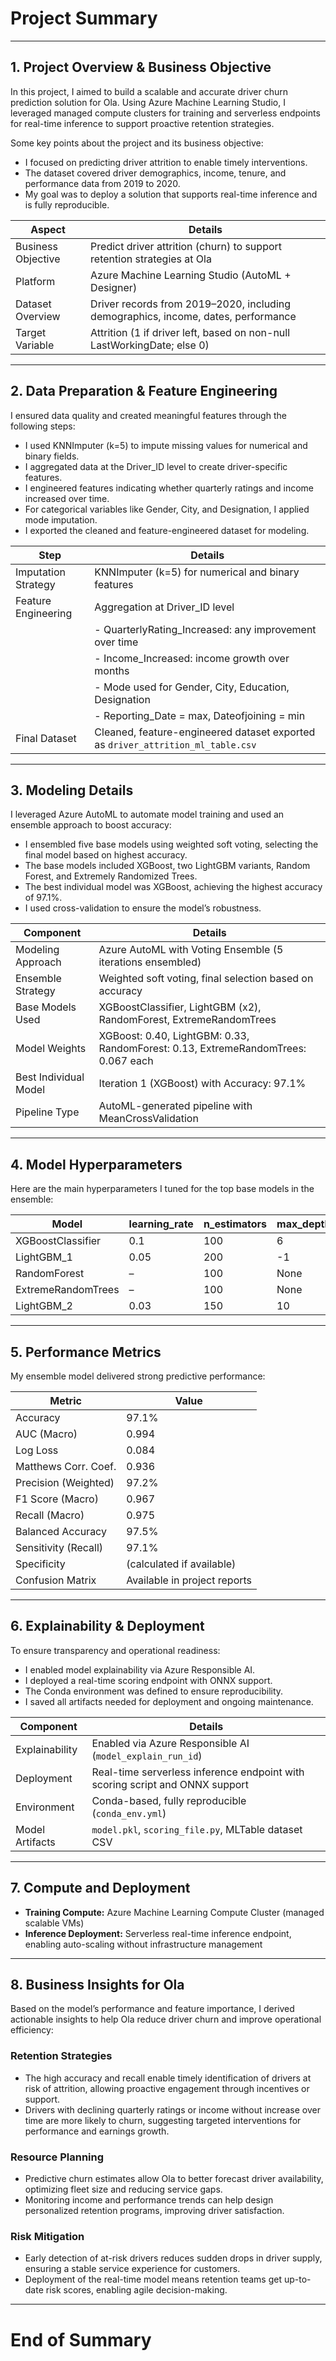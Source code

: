 # Project Summary

---

## 1. Project Overview & Business Objective

In this project, I aimed to build a scalable and accurate driver churn prediction solution for Ola. Using Azure Machine Learning Studio, I leveraged managed compute clusters for training and serverless endpoints for real-time inference to support proactive retention strategies.

Some key points about the project and its business objective:

- I focused on predicting driver attrition to enable timely interventions.
- The dataset covered driver demographics, income, tenure, and performance data from 2019 to 2020.
- My goal was to deploy a solution that supports real-time inference and is fully reproducible.

| Aspect             | Details                                                         |
|--------------------|-----------------------------------------------------------------|
| Business Objective  | Predict driver attrition (churn) to support retention strategies at Ola |
| Platform           | Azure Machine Learning Studio (AutoML + Designer)               |
| Dataset Overview   | Driver records from 2019–2020, including demographics, income, dates, performance |
| Target Variable    | Attrition (1 if driver left, based on non-null LastWorkingDate; else 0) |

---

## 2. Data Preparation & Feature Engineering

I ensured data quality and created meaningful features through the following steps:

- I used KNNImputer (k=5) to impute missing values for numerical and binary fields.
- I aggregated data at the Driver_ID level to create driver-specific features.
- I engineered features indicating whether quarterly ratings and income increased over time.
- For categorical variables like Gender, City, and Designation, I applied mode imputation.
- I exported the cleaned and feature-engineered dataset for modeling.

| Step                | Details                                                          |
|---------------------|------------------------------------------------------------------|
| Imputation Strategy | KNNImputer (k=5) for numerical and binary features              |
| Feature Engineering | Aggregation at Driver_ID level                                   |
|                     | - QuarterlyRating_Increased: any improvement over time          |
|                     | - Income_Increased: income growth over months                    |
|                     | - Mode used for Gender, City, Education, Designation            |
|                     | - Reporting_Date = max, Dateofjoining = min                      |
| Final Dataset       | Cleaned, feature-engineered dataset exported as `driver_attrition_ml_table.csv` |

---

## 3. Modeling Details

I leveraged Azure AutoML to automate model training and used an ensemble approach to boost accuracy:

- I ensembled five base models using weighted soft voting, selecting the final model based on highest accuracy.
- The base models included XGBoost, two LightGBM variants, Random Forest, and Extremely Randomized Trees.
- The best individual model was XGBoost, achieving the highest accuracy of 97.1%.
- I used cross-validation to ensure the model’s robustness.

| Component              | Details                                                       |
|------------------------|---------------------------------------------------------------|
| Modeling Approach      | Azure AutoML with Voting Ensemble (5 iterations ensembled)     |
| Ensemble Strategy     | Weighted soft voting, final selection based on accuracy        |
| Base Models Used      | XGBoostClassifier, LightGBM (x2), RandomForest, ExtremeRandomTrees |
| Model Weights         | XGBoost: 0.40, LightGBM: 0.33, RandomForest: 0.13, ExtremeRandomTrees: 0.067 each |
| Best Individual Model | Iteration 1 (XGBoost) with Accuracy: 97.1%                     |
| Pipeline Type         | AutoML-generated pipeline with MeanCrossValidation             |

---

## 4. Model Hyperparameters

Here are the main hyperparameters I tuned for the top base models in the ensemble:

| Model            | learning_rate | n_estimators | max_depth | min_child_weight | subsample | colsample_bytree | gamma | num_leaves | min_child_samples | min_samples_split | min_samples_leaf | bootstrap | criterion |
|------------------|---------------|--------------|-----------|------------------|-----------|------------------|-------|------------|-------------------|-------------------|------------------|-----------|-----------|
| XGBoostClassifier | 0.1          | 100          | 6         | 1                | 0.8       | 0.8              | 0     | –          | –                 | –                 | –                | –         | –         |
| LightGBM_1        | 0.05         | 200          | -1        | –                | 0.7       | 0.9              | –     | 31         | 20                | –                 | –                | –         | –         |
| RandomForest      | –            | 100          | None      | –                | –         | –                | –     | –          | –                 | 2                 | 1                | True      | gini      |
| ExtremeRandomTrees| –            | 100          | None      | –                | –         | –                | –     | –          | –                 | 2                 | 1                | False     | gini      |
| LightGBM_2        | 0.03         | 150          | 10        | –                | 0.8       | 0.8              | –     | 40         | 30                | –                 | –                | –         | –         |

---

## 5. Performance Metrics

My ensemble model delivered strong predictive performance:

| Metric                | Value     |
|-----------------------|-----------|
| Accuracy              | 97.1%     |
| AUC (Macro)           | 0.994     |
| Log Loss              | 0.084     |
| Matthews Corr. Coef.  | 0.936     |
| Precision (Weighted)  | 97.2%     |
| F1 Score (Macro)      | 0.967     |
| Recall (Macro)        | 0.975     |
| Balanced Accuracy     | 97.5%     |
| Sensitivity (Recall)  | 97.1%     |
| Specificity           | (calculated if available) |
| Confusion Matrix      | Available in project reports |

---

## 6. Explainability & Deployment

To ensure transparency and operational readiness:

- I enabled model explainability via Azure Responsible AI.
- I deployed a real-time scoring endpoint with ONNX support.
- The Conda environment was defined to ensure reproducibility.
- I saved all artifacts needed for deployment and ongoing maintenance.

| Component         | Details                                              |
|-------------------|------------------------------------------------------|
| Explainability    | Enabled via Azure Responsible AI (`model_explain_run_id`) |
| Deployment        | Real-time serverless inference endpoint with scoring script and ONNX support |
| Environment       | Conda-based, fully reproducible (`conda_env.yml`)    |
| Model Artifacts   | `model.pkl`, `scoring_file.py`, MLTable dataset CSV  |

---

## 7. Compute and Deployment

- **Training Compute:** Azure Machine Learning Compute Cluster (managed scalable VMs)  
- **Inference Deployment:** Serverless real-time inference endpoint, enabling auto-scaling without infrastructure management

---

## 8. Business Insights for Ola

Based on the model’s performance and feature importance, I derived actionable insights to help Ola reduce driver churn and improve operational efficiency:

### Retention Strategies
- The high accuracy and recall enable timely identification of drivers at risk of attrition, allowing proactive engagement through incentives or support.
- Drivers with declining quarterly ratings or income without increase over time are more likely to churn, suggesting targeted interventions for performance and earnings growth.

### Resource Planning
- Predictive churn estimates allow Ola to better forecast driver availability, optimizing fleet size and reducing service gaps.
- Monitoring income and performance trends can help design personalized retention programs, improving driver satisfaction.

### Risk Mitigation
- Early detection of at-risk drivers reduces sudden drops in driver supply, ensuring a stable service experience for customers.
- Deployment of the real-time model means retention teams get up-to-date risk scores, enabling agile decision-making.

---

# End of Summary

